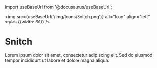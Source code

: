 import useBaseUrl from '@docusaurus/useBaseUrl';

<img src={useBaseUrl('/img/Icons/Snitch.png')} alt="Icon" align="left" style={{width: 60}} />
# Snitch

Lorem ipsum dolor sit amet, consectetur adipiscing elit. Sed do eiusmod tempor incididunt ut labore et dolore magna aliqua.


